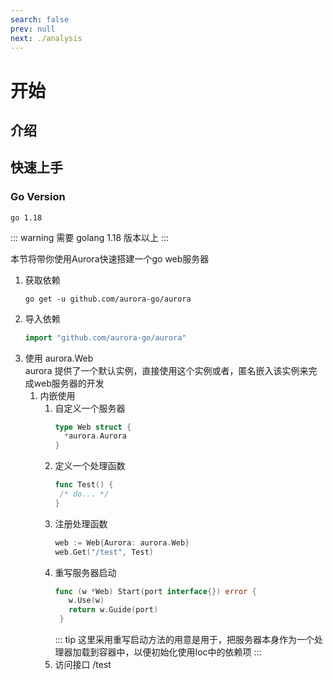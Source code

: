 ```yaml
---
search: false
prev: null
next: ./analysis
---
```


# 开始

## 介绍

## 快速上手

### Go Version

```text
go 1.18
```

::: warning
需要 golang 1.18 版本以上
:::

本节将带你使用Aurora快速搭建一个go web服务器

1. 获取依赖
   ```shell
   go get -u github.com/aurora-go/aurora
   ```
2. 导入依赖
   ```go
   import "github.com/aurora-go/aurora"
   ```
3. 使用 aurora.Web <br>
   aurora 提供了一个默认实例，直接使用这个实例或者，匿名嵌入该实例来完成web服务器的开发
   1. 内嵌使用
      1. 自定义一个服务器
         ```go
         type Web struct {
           *aurora.Aurora
         }
         ```
      2. 定义一个处理函数
         ```go
         func Test() {
          /* do... */
         }
         ```
      3. 注册处理函数
         ```go
         web := Web{Aurora: aurora.Web}
         web.Get("/test", Test)
         ```
      4. 重写服务器启动
         ```go
         func (w *Web) Start(port interface{}) error {
            w.Use(w)
            return w.Guide(port)
          }
         ```
         ::: tip
         这里采用重写启动方法的用意是用于，把服务器本身作为一个处理器加载到容器中，以便初始化使用Ioc中的依赖项
         :::
      5. 访问接口 /test

